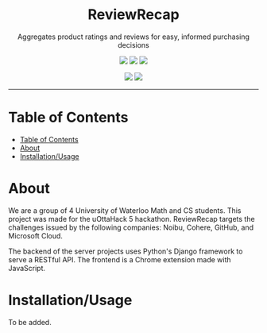 <div align="center">

  # ReviewRecap
  Aggregates product ratings and reviews for easy, informed purchasing decisions

  ![](https://img.shields.io/github/license/MoroccanGemsbok/ReviewRecap)
  ![](https://img.shields.io/github/contributors/MoroccanGemsbok/ReviewRecap)
  ![](https://img.shields.io/github/last-commit/MoroccanGemsbok/ReviewRecap)

  ![](https://img.shields.io/badge/made%20for-uottahack%205-%239152a3?style=for-the-badge)
  ![](https://img.shields.io/badge/sleep%20lost%20collectively-12h-yellow?style=for-the-badge)

</div>

---

# Table of Contents

- [Table of Contents](#table-of-contents)
- [About](#about)
- [Installation/Usage](#installationusage)

# About

We are a group of 4 University of Waterloo Math and CS students. This project was made for the uOttaHack 5 hackathon. ReviewRecap targets the challenges issued by the following companies: Noibu, Cohere, GitHub, and Microsoft Cloud.

The backend of the server projects uses Python's Django framework to serve a RESTful API. The frontend is a Chrome extension made with JavaScript.

# Installation/Usage

To be added.
